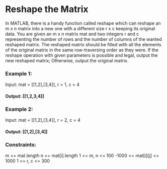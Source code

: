 # Reshape the Matrix
In MATLAB, there is a handy function called reshape which can reshape an m x n matrix into a new one with a different size r x c keeping its original data.
You are given an m x n matrix mat and two integers r and c representing the number of rows and the number of columns of the wanted reshaped matrix.
The reshaped matrix should be filled with all the elements of the original matrix in the same row-traversing order as they were.
If the reshape operation with given parameters is possible and legal, output the new reshaped matrix; Otherwise, output the original matrix.

### Example 1:
Input: mat = [[1,2],[3,4]], r = 1, c = 4
#### Output: [[1,2,3,4]]

### Example 2:
Input: mat = [[1,2],[3,4]], r = 2, c = 4
#### Output: [[1,2],[3,4]]
 
### Constraints:
m == mat.length
n == mat[i].length
1 <= m, n <= 100
-1000 <= mat[i][j] <= 1000
1 <= r, c <= 300

